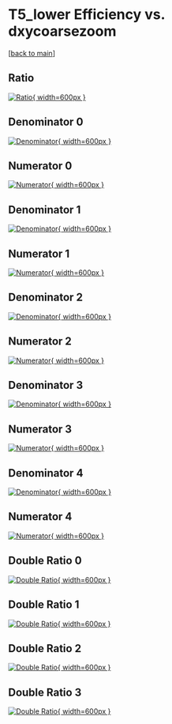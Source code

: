 # T5_lower Efficiency vs. dxycoarsezoom

[[back to main](./)]



## Ratio

[![Ratio](../mtv/var/T5_lower_loweta_0_-1_eff_dxycoarsezoom.png){ width=600px }](../mtv/var/T5_lower_loweta_0_-1_eff_dxycoarsezoom.pdf)

## Denominator 0

[![Denominator](../mtv/den/T5_lower_loweta_0_-1_eff_dxycoarsezoom_den0.png){ width=600px }](../mtv/den/T5_lower_loweta_0_-1_eff_dxycoarsezoom_den0.pdf)

## Numerator 0

[![Numerator](../mtv/num/T5_lower_loweta_0_-1_eff_dxycoarsezoom_num0.png){ width=600px }](../mtv/num/T5_lower_loweta_0_-1_eff_dxycoarsezoom_num0.pdf)

## Denominator 1

[![Denominator](../mtv/den/T5_lower_loweta_0_-1_eff_dxycoarsezoom_den1.png){ width=600px }](../mtv/den/T5_lower_loweta_0_-1_eff_dxycoarsezoom_den1.pdf)

## Numerator 1

[![Numerator](../mtv/num/T5_lower_loweta_0_-1_eff_dxycoarsezoom_num1.png){ width=600px }](../mtv/num/T5_lower_loweta_0_-1_eff_dxycoarsezoom_num1.pdf)

## Denominator 2

[![Denominator](../mtv/den/T5_lower_loweta_0_-1_eff_dxycoarsezoom_den2.png){ width=600px }](../mtv/den/T5_lower_loweta_0_-1_eff_dxycoarsezoom_den2.pdf)

## Numerator 2

[![Numerator](../mtv/num/T5_lower_loweta_0_-1_eff_dxycoarsezoom_num2.png){ width=600px }](../mtv/num/T5_lower_loweta_0_-1_eff_dxycoarsezoom_num2.pdf)

## Denominator 3

[![Denominator](../mtv/den/T5_lower_loweta_0_-1_eff_dxycoarsezoom_den3.png){ width=600px }](../mtv/den/T5_lower_loweta_0_-1_eff_dxycoarsezoom_den3.pdf)

## Numerator 3

[![Numerator](../mtv/num/T5_lower_loweta_0_-1_eff_dxycoarsezoom_num3.png){ width=600px }](../mtv/num/T5_lower_loweta_0_-1_eff_dxycoarsezoom_num3.pdf)

## Denominator 4

[![Denominator](../mtv/den/T5_lower_loweta_0_-1_eff_dxycoarsezoom_den4.png){ width=600px }](../mtv/den/T5_lower_loweta_0_-1_eff_dxycoarsezoom_den4.pdf)

## Numerator 4

[![Numerator](../mtv/num/T5_lower_loweta_0_-1_eff_dxycoarsezoom_num4.png){ width=600px }](../mtv/num/T5_lower_loweta_0_-1_eff_dxycoarsezoom_num4.pdf)

## Double Ratio 0

[![Double Ratio](../mtv/ratio/T5_lower_loweta_0_-1_eff_dxycoarsezoom_ratio0.png){ width=600px }](../mtv/ratio/T5_lower_loweta_0_-1_eff_dxycoarsezoom_ratio0.pdf)

## Double Ratio 1

[![Double Ratio](../mtv/ratio/T5_lower_loweta_0_-1_eff_dxycoarsezoom_ratio1.png){ width=600px }](../mtv/ratio/T5_lower_loweta_0_-1_eff_dxycoarsezoom_ratio1.pdf)

## Double Ratio 2

[![Double Ratio](../mtv/ratio/T5_lower_loweta_0_-1_eff_dxycoarsezoom_ratio2.png){ width=600px }](../mtv/ratio/T5_lower_loweta_0_-1_eff_dxycoarsezoom_ratio2.pdf)

## Double Ratio 3

[![Double Ratio](../mtv/ratio/T5_lower_loweta_0_-1_eff_dxycoarsezoom_ratio3.png){ width=600px }](../mtv/ratio/T5_lower_loweta_0_-1_eff_dxycoarsezoom_ratio3.pdf)

